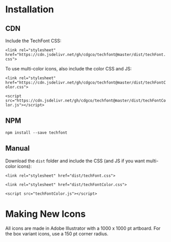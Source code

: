 # Installation

## CDN

Include the TechFont CSS:

`<link rel="stylesheet" href="https://cdn.jsdelivr.net/gh/cdgco/techfont@master/dist/techFont.css">`

To use multi-color icons, also include the color CSS and JS:
    
`<link rel="stylesheet" href="https://cdn.jsdelivr.net/gh/cdgco/techfont@master/dist/techFontColor.css">`

`<script src="https://cdn.jsdelivr.net/gh/cdgco/techfont@master/dist/techFontColor.js"></script>`

## NPM

`npm install --save techfont`

## Manual

Download the `dist` folder and include the CSS (and JS if you want multi-color icons):

`<link rel="stylesheet" href="dist/techFont.css">`

`<link rel="stylesheet" href="dist/techFontColor.css">`

`<script src="techFontColor.js"></script>`

# Making New Icons

All icons are made in Adobe Illustrator with a 1000 x 1000 pt artboard. For the box variant icons, use a 150 pt corner radius.